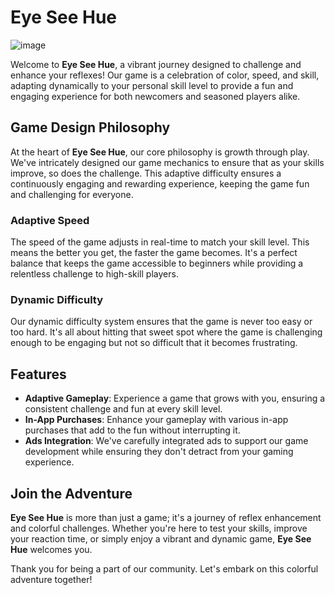 # Eye See Hue
![image](https://github.com/Joseph-Sailor-Usher/EyeSeeHue/assets/100800088/322c9e8a-7f96-41e1-8704-6d4861e57d99)

Welcome to **Eye See Hue**, a vibrant journey designed to challenge and enhance your reflexes! Our game is a celebration of color, speed, and skill, adapting dynamically to your personal skill level to provide a fun and engaging experience for both newcomers and seasoned players alike.

## Game Design Philosophy

At the heart of **Eye See Hue**, our core philosophy is growth through play. We've intricately designed our game mechanics to ensure that as your skills improve, so does the challenge. This adaptive difficulty ensures a continuously engaging and rewarding experience, keeping the game fun and challenging for everyone.

### Adaptive Speed

The speed of the game adjusts in real-time to match your skill level. This means the better you get, the faster the game becomes. It's a perfect balance that keeps the game accessible to beginners while providing a relentless challenge to high-skill players.

### Dynamic Difficulty

Our dynamic difficulty system ensures that the game is never too easy or too hard. It's all about hitting that sweet spot where the game is challenging enough to be engaging but not so difficult that it becomes frustrating.

## Features

- **Adaptive Gameplay**: Experience a game that grows with you, ensuring a consistent challenge and fun at every skill level.
- **In-App Purchases**: Enhance your gameplay with various in-app purchases that add to the fun without interrupting it.
- **Ads Integration**: We've carefully integrated ads to support our game development while ensuring they don't detract from your gaming experience.

## Join the Adventure

**Eye See Hue** is more than just a game; it's a journey of reflex enhancement and colorful challenges. Whether you're here to test your skills, improve your reaction time, or simply enjoy a vibrant and dynamic game, **Eye See Hue** welcomes you.

Thank you for being a part of our community. Let's embark on this colorful adventure together!
